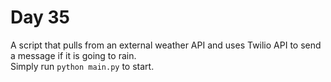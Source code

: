 # Day 35  
A script that pulls from an external weather API and uses Twilio API to send a message if it is going to rain.            
Simply run `python main.py` to start.  